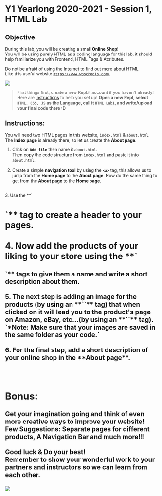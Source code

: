 # Y1 Yearlong 2020-2021 - Session 1, HTML Lab

## Objective:
During this lab, you will be creating a small **Online Shop**!  
You will be using purely HTML as a coding language for this lab,
it should help familiarize you with Frontend, HTML Tags & Attributes.

Do not be afraid of using the Internet to find out more about HTML  
Like this useful website [`https://www.w3schools.com/`](https://www.w3schools.com/)





[![](https://camo.githubusercontent.com/131c25bd172508d5f376dd7fe56283ae7fda2194/68747470733a2f2f63646e302e746e7763646e2e636f6d2f77702d636f6e74656e742f626c6f67732e6469722f312f66696c65732f323031372f30392f625563767252632d312d373936783339382e6a7067)]()


> First things first, create a new Repl.it account if you haven't already! Here are [instructions](https://github.com/meet-projects/Y2-Seminar2020-Labs/blob/master/replit-setup.md) to help you set up!
**Open a new Repl, select `HTML, CSS, JS` as the Language, call it `HTML Lab1`, and write/upload your final code there :D**

## Instructions:
You will need two HTML pages in this website, `index.html` & `about.html`.  
The **Index page** is already there, so let us create the **About page**.<br/>  
1. Click on **`Add file`** then name it `about.html`.  
Then copy the code structure from `index.html` and paste it into `about.html`.<br/><br/>
2. Create a simple **navigation tool** by using the **`<a>`** tag, this allows us to jump from the **Home page** to the **About page**. Now do the same thing to get from the **About page** to the **Home page**.  
<br/>
3. Use the **`<h1>`** tag to create a header to your pages.<br/><br/>
4. Now add the products of your liking to your store using the **`<h2/3/4..>`** tags to give them a name and write a short description about them.<br/><br/>
5. The next step is adding an image for the products (by using an **`<img>`** tag) that when clicked on it will lead you to the product's page on Amazon, eBay, etc...(by using an **`<a>`** tag).  
`*Note: Make sure that your images are saved in the same folder as your code.`<br/><br/>
6. For the final step, add a short description of your online shop in the **About page**.<br/><br/><br/>

## Bonus:
Get your imagination going and think of even more creative ways to improve your website!  
Few Suggestions: Separate pages for different products, A Navigation Bar and much more!!!<br/><br/>
**Good luck & Do your best!  
Remember to show your wonderful work to your partners and instructors so we can learn from each other.**<br/><br/>
![](https://media.tenor.com/images/ad0c1f3d01f53e38afdc2726d17bf0db/tenor.gif)


